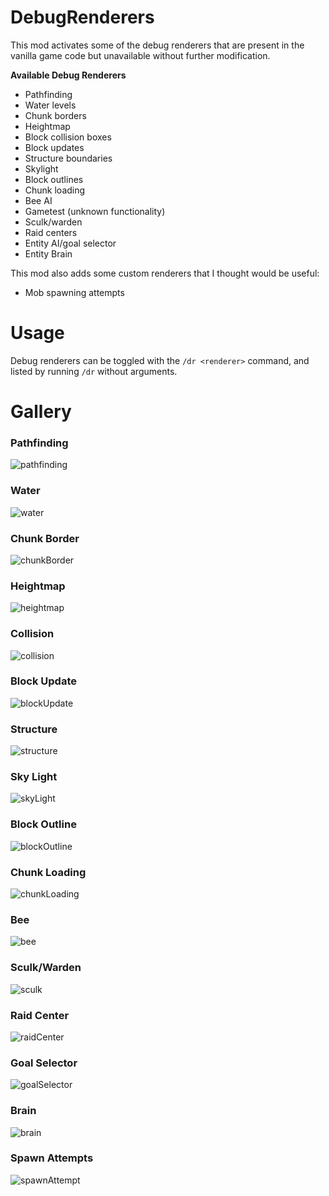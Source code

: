 # DebugRenderers

This mod activates some of the debug renderers that are present in the vanilla game code but unavailable without further modification.

**Available Debug Renderers**
* Pathfinding
* Water levels
* Chunk borders
* Heightmap
* Block collision boxes
* Block updates
* Structure boundaries
* Skylight
* Block outlines
* Chunk loading
* Bee AI
* Gametest (unknown functionality)
* Sculk/warden
* Raid centers
* Entity AI/goal selector
* Entity Brain

This mod also adds some custom renderers that I thought would be useful:
* Mob spawning attempts

# Usage

Debug renderers can be toggled with the `/dr <renderer>` command, and listed by running `/dr` without arguments.

# Gallery

### Pathfinding

![pathfinding](images/pathfinding.png)

### Water

![water](images/water.png)

### Chunk Border

![chunkBorder](images/chunkBorder.png)

### Heightmap

![heightmap](images/heightmap.png)

### Collision

![collision](images/collision.png)

### Block Update

![blockUpdate](images/blockUpdate.png)

### Structure

![structure](images/structure.png)

### Sky Light

![skyLight](images/skyLight.png)

### Block Outline

![blockOutline](images/blockOutline.png)

### Chunk Loading

![chunkLoading](images/chunkLoading.png)

### Bee

![bee](images/bee.png)

### Sculk/Warden

![sculk](images/sculk.png)

### Raid Center

![raidCenter](images/raidCenter.png)

### Goal Selector

![goalSelector](images/goalSelector.png)

### Brain

![brain](images/brain.png)

### Spawn Attempts

![spawnAttempt](images/spawnAttempt.png)
